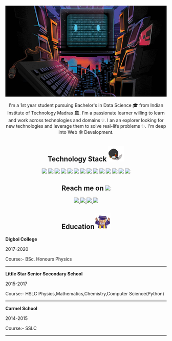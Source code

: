<p align="center">
 <img src="/images/header.jpg" />
</p align="center">


<p align="center">
 
</p>

<p align="center">
  I'm a 1st year student pursuing Bachelor's in Data Science 🎓 from Indian Institute of Technology Madras 🏛. I'm a passionate learner willing to learn and work across technologies and domains 💡. I an an explorer looking for new technologies and leverage them to solve real-life problems ✨. I'm deep into Web 🕸️ Development.
</p>  

<h2 align="center">Technology Stack <img src="/images/laptop.gif" width="50"></h2>

<p align="center">
<img src="https://img.shields.io/badge/C-00599C?style=flat-square&logo=c&logoColor=white"/>
<img src="https://img.shields.io/badge/-java-E34A86?style=flat-square&logo=java"/>
<img src="https://img.shields.io/badge/-C++-00599C?style=flat-square&logo=c"/>
<img src="https://img.shields.io/badge/-HTML5-E34F26?style=flat-square&logo=html5&logoColor=white"/>
<img src="https://img.shields.io/badge/-CSS3-1572B6?style=flat-square&logo=css3"/>
<img src="https://img.shields.io/badge/-Bootstrap-563D7C?style=flat-square&logo=bootstrap"/>
<img src="https://img.shields.io/badge/-Heroku-430098?style=flat-square&logo=heroku"/>
<img src="https://img.shields.io/badge/-JavaScript-black?style=flat-square&logo=javascript"/>
<img src="https://img.shields.io/badge/-Nodejs-black?style=flat-square&logo=Node.js"/>
<img src="https://img.shields.io/badge/-React-black?style=flat-square&logo=react"/>
<img src="https://img.shields.io/badge/-MongoDB-black?style=flat-square&logo=mongodb"/>
<img src="https://img.shields.io/badge/-MySQL-black?style=flat-square&logo=mysql"/>
<img src="https://img.shields.io/badge/-Git-black?style=flat-square&logo=git"/>
<img src="https://img.shields.io/badge/-GitHub-black?style=flat-square&logo=github"/>
 </p>
 
 <h2 align="center">Reach me on <img src="https://media0.giphy.com/media/jqNPzdTTxQfOgOqpO4/source.gif" width="50"></h2>
 <p align="center">
  
 <a href="https://www.instagram.com/_deepankarsharma_/">
<img src="https://img.shields.io/badge/-Deepankar-purple?style=flat-square&logo=instagram&logoColor=white&link=https://www.instagram.com/pinkdogg307/"/>
 </a>
<a href="mailto: deepankarsharma.ds99@gmail.com">
 <img src="https://img.shields.io/badge/-Deepankar-c14438?style=flat-square&logo=Gmail&logoColor=white&link=mailto:deepankarsharma@gmail.com"/>
</a>
<a href="https://www.linkedin.com/in/deepankar-sharma-582b6a20b/">
 <img src="https://img.shields.io/badge/-Deepankar-blue?style=flat-square&logo=Linkedin&logoColor=white&link=https://www.linkedin.com/in/ritik-rawal-698a18142/"/>
</a>
 <a href="https://twitter.com/Deepank96320701">
 <img src="https://img.shields.io/badge/-Deepankar-blue?style=flat-square&logo=twitter&logoColor=white&link=https://twitter.com/ritikhere307"/>
</a>
</p>
<h2 align="center">Education<img src="/images/edu.gif" width="50"></h2>
<p align="left" >
 <b> Digboi College</b>
 <p>2017-2020</p>
 <p>Course:- BSc. Honours Physics</p>
</p>  
<hr></hr>


 <b> Little Star Senior Secondary School</b>
 <p>2015-2017</p>
 <p>Course:- HSLC Physics,Mathematics,Chemistry,Computer Science(Python)</p>
</p>  
<hr></hr>

 <b> Carmel School</b>
 <p>2014-2015</p>
 <p>Course:- SSLC</p>
</p>  
<hr></hr>
